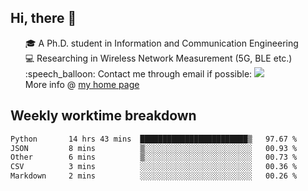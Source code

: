 <h2 > Hi, there 👋 </h3>

<div >
 <ul>
 🎓 A Ph.D. student in Information and Communication Engineering <br>
 💻 Researching in Wireless Network Measurement (5G, BLE etc.)<br>
 :speech_balloon: Contact me through email if possible: <a href="mailto:ethanjia@sjtu.edu.cn"><img src="https://img.shields.io/badge/-ethanjia@sjtu.edu.cn-c14438?style=plastic&logo=Gmail&logoColor=white&link=mailto:mailto:ethanjia@sjtu.edu.cn"></a> <br>
  More info @ <a href="https://haifengjia.github.io">my home page</a>
 </ul>
</div>

<h2 >
Weekly worktime breakdown
</h1>


<!--START_SECTION:waka-->

```txt
Python       14 hrs 43 mins  ████████████████████████▒   97.67 %
JSON         8 mins          ▒░░░░░░░░░░░░░░░░░░░░░░░░   00.93 %
Other        6 mins          ▒░░░░░░░░░░░░░░░░░░░░░░░░   00.73 %
CSV          3 mins          ░░░░░░░░░░░░░░░░░░░░░░░░░   00.36 %
Markdown     2 mins          ░░░░░░░░░░░░░░░░░░░░░░░░░   00.26 %
```

<!--END_SECTION:waka-->


